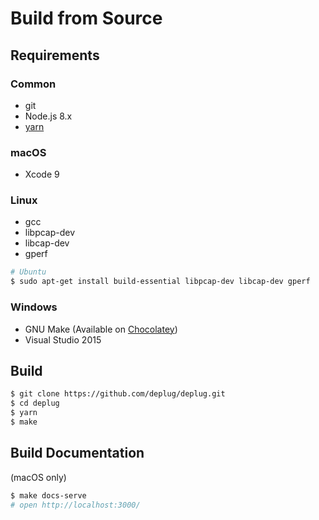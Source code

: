 # Build from Source

## Requirements

### Common

- git
- Node.js 8.x
- [yarn](https://yarnpkg.com/docs/install/)

### macOS

- Xcode 9

### Linux

- gcc
- libpcap-dev
- libcap-dev
- gperf

```bash
# Ubuntu
$ sudo apt-get install build-essential libpcap-dev libcap-dev gperf
```

### Windows

- GNU Make (Available on [Chocolatey](https://chocolatey.org/packages/make))
- Visual Studio 2015

## Build

```bash
$ git clone https://github.com/deplug/deplug.git
$ cd deplug
$ yarn
$ make
```

## Build Documentation

(macOS only)

```bash
$ make docs-serve
# open http://localhost:3000/
```
